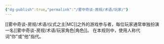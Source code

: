 ```yaml
---
{"dg-publish":true,"permalink":"/雾中奇谈-房规/术语/玩家/"}
---
```


[[雾中奇谈-房规/术语/仪式之主\|MC]]之外的游戏参与者，每位玩家通常单独扮演一名[[雾中奇谈-房规/术语/玩家角色\|角色]]。
在本规则中，使用人称代词"你"或"他"指代。